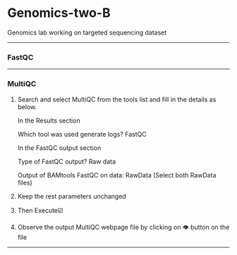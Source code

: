 # Genomics-two-B
Genomics lab working on targeted sequencing dataset



-----
### FastQC


---
### MultiQC
1. Search and select MultiQC from the tools list and fill in the details as below.
    
    In the Results section
      
      Which tool was used generate logs? FastQC
      
    In the FastQC output section
      
      Type of FastQC output? Raw data
      
      Output of BAMtools  FastQC on data: RawData (Select both RawData files)
2. Keep the rest parameters unchanged
3. Then Execute☑️
4. Observe the output MultiQC webpage file by clicking on 👁️ button on the file
-----
